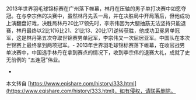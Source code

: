  2013年世界羽毛球锦标赛在广州落下帷幕，林丹在压轴的男子单打决赛中如愿夺冠。在与李宗伟的决赛中，虽然林丹先丢一局，并在决胜局中开局落后，但他成功上演翻盘好戏，决胜局林丹20比17领先时，李宗伟因为大腿抽筋无法坚持只能退赛，林丹最终以2比1(16比21、21比13、20比17)逆转获胜，他成功卫冕男单冠军，这是林丹第五次夺取世锦赛男单冠军，李宗伟又一次屈居亚军。中国队在本次世锦赛上最终拿到两项冠军。-
 2013年世界羽毛球锦标赛落下帷幕，在收官战男单决赛中，中国选手林丹在拿到赛点的情况下，收到李宗伟的退赛大礼，成就了史无前例的 “五连冠”伟业。

-

本文转自 [https://www.eqishare.com/history/333.html](https://www.eqishare.com/history/333.html)，如有侵权，请联系删除。